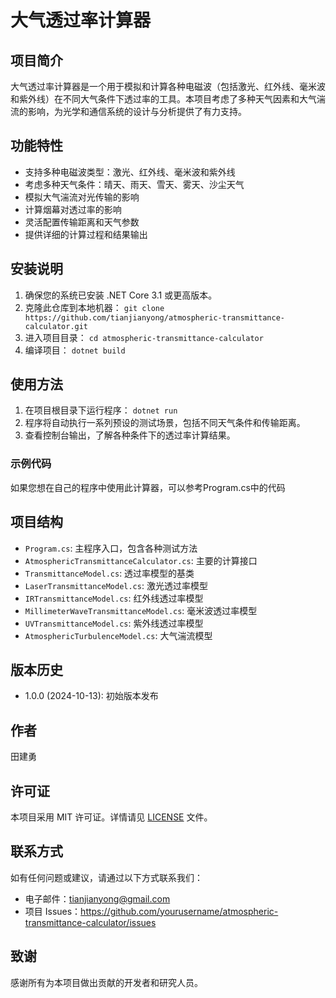 # 大气透过率计算器

## 项目简介

大气透过率计算器是一个用于模拟和计算各种电磁波（包括激光、红外线、毫米波和紫外线）在不同大气条件下透过率的工具。本项目考虑了多种天气因素和大气湍流的影响，为光学和通信系统的设计与分析提供了有力支持。

## 功能特性

- 支持多种电磁波类型：激光、红外线、毫米波和紫外线
- 考虑多种天气条件：晴天、雨天、雪天、雾天、沙尘天气
- 模拟大气湍流对光传输的影响
- 计算烟幕对透过率的影响
- 灵活配置传输距离和天气参数
- 提供详细的计算过程和结果输出

## 安装说明

1. 确保您的系统已安装 .NET Core 3.1 或更高版本。
2. 克隆此仓库到本地机器：   ```
   git clone https://github.com/tianjianyong/atmospheric-transmittance-calculator.git   ```
3. 进入项目目录：   ```
   cd atmospheric-transmittance-calculator   ```
4. 编译项目：   ```
   dotnet build   ```

## 使用方法

1. 在项目根目录下运行程序：   ```
   dotnet run   ```
2. 程序将自动执行一系列预设的测试场景，包括不同天气条件和传输距离。
3. 查看控制台输出，了解各种条件下的透过率计算结果。

### 示例代码

如果您想在自己的程序中使用此计算器，可以参考Program.cs中的代码

## 项目结构

- `Program.cs`: 主程序入口，包含各种测试方法
- `AtmosphericTransmittanceCalculator.cs`: 主要的计算接口
- `TransmittanceModel.cs`: 透过率模型的基类
- `LaserTransmittanceModel.cs`: 激光透过率模型
- `IRTransmittanceModel.cs`: 红外线透过率模型
- `MillimeterWaveTransmittanceModel.cs`: 毫米波透过率模型
- `UVTransmittanceModel.cs`: 紫外线透过率模型
- `AtmosphericTurbulenceModel.cs`: 大气湍流模型

## 版本历史

- 1.0.0 (2024-10-13): 初始版本发布

## 作者

田建勇

## 许可证

本项目采用 MIT 许可证。详情请见 [LICENSE](LICENSE) 文件。

## 联系方式

如有任何问题或建议，请通过以下方式联系我们：

- 电子邮件：<tianjianyong@gmail.com>
- 项目 Issues：<https://github.com/yourusername/atmospheric-transmittance-calculator/issues>

## 致谢

感谢所有为本项目做出贡献的开发者和研究人员。
